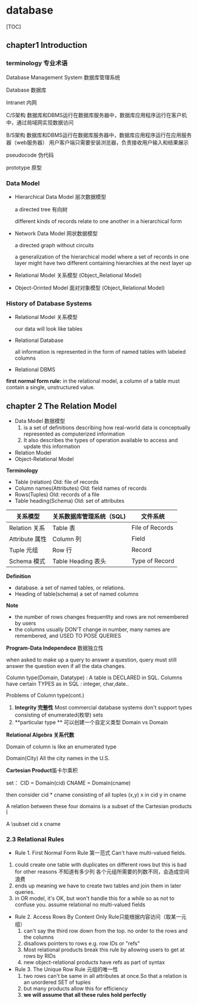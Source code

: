 # database

[TOC]

## chapter1 Introduction

### terminology 专业术语

Database Management  System 数据库管理系统

Database 数据库

Intranet 内网



C/S架构 数据库和DBMS运行在数据库服务器中，数据库应用程序运行在客户机中，通过局域网实现数据访问

B/S架构 数据库和DBMS运行在数据库服务器中，数据库应用程序运行在应用服务器（web服务器） 用户客户端只需要安装浏览器，负责接收用户输入和结果展示

pseudocode 伪代码

prototype 原型

### Data Model

* Hierarchical Data Model 层次数据模型 

  a directed tree 有向树

  different kinds of records relate to one another in a hierarchical form

* Network Data Model 网状数据模型

    a directed graph without circuits

   a  generalization of the hierarchical model where a set of records in one layer might have two different containing hierarchies at the next layer up

* Relational Model 关系模型   (Object_Relational Model)

* Object-Orinted Model 面对对象模型 (Object_Relational Model)

### History of Database Systems

* Relational Model 关系模型

  our data will look like tables

* Relational Database

  all information is represented in the form of named tables with labeled columns

* Relational DBMS

**first normal form rule:** in the relational model, a column of a table must contain a single, unstructured value.

## chapter 2 The Relation Model

* Data Model 数据模型
  1. is a set of definitions describing how real-world data is conceptually represented as computerized information
  2. It also describes the types of operation available to access and update this information
* Relation Model
* Object-Relational Model

**Terminology**

* Table (relation) Old: file of records
* Column names(Attributes) Old: field names of records
* Rows(Tuples) Old: records of a file
* Table heading(Schema) Old: set of attributes

| 关系模型         | 关系数据库管理系统（SQL)   | 文件系统            |
| ------------ | ---------------- | --------------- |
| Relation 关系  | Table 表          | File of Records |
| Attribute 属性 | Column 列         | Field           |
| Tuple 元组     | Row 行            | Record          |
| Schema 模式    | Table Heading 表头 | Type of Record  |

**Definition**

* database. a set of named tables, or relations.
* Heading of table(schema) a set of named columns

**Note**

* the number of rows changes frequentlty and rows are not remembered by users
* the columns usually DON'T change in number, many names are remembered, and USED TO POSE QUERIES

**Program-Data Independece** 数据独立性

when asked to make up a query to answer a question, query must still answer the question even if all the data changes.



Column type(Domain, Datatype) : A table is DECLARED in SQL. Columns have certain TYPES as in SQL : integer, char,date..



Problems of Column type(cont.)

1. **Integrity 完整性** Most commercial database systems don't support types consisting of enumerated(枚举) sets
2. **particular type ** 可以创建一个自定义类型 Domain vs Domain



**Relational Algebra 关系代数**

Domain of column is like an enumerated type

Domain(City) All the city names in the U.S.



**Cartesian Product**笛卡尔乘积

set： CID = Domain(cid) CNAME = Domain(cname) 

then consider cid * cname consisting of all tuples (x,y) x in cid y in cname

A relation between these four domains is a subset of the Cartesian products Í

A \subset cid x cname

### 2.3 Relational Rules

* Rule 1. First Normal Form Rule 第一范式  Can't have multi-valued fields.

1. could create one table with duplicates on different rows but this is bad for other reasons 不知道有多少列 各个元组所需要的列数不同，会造成空间浪费
2. ends up meaning we have to create two tables and join them in later queries.
3. in OR model, it's OK, but won't handle this for a while so as not to confuse you. assume relational no multi-valued fields

* Rule 2. Access Rows By Content Only Rule只能根据内容访问（取某一元组）
  1. can't say the third row down from the top. no order to the rows and the columns
  2. disallows pointers to rows e.g. row IDs or "refs" 
  3. Most relational products break this rule by allowing users to get at rows by RIDs
  4. new object-relational products have refs as part of syntax
* Rule 3. The Unique Row Rule 元组的唯一性
  1. two rows can't be same in all attributes at once.So that a relation is an unordered SET of tuples
  2. but many products allow this for efficiency
  3. **we will assume that all these rules hold perfectly**
